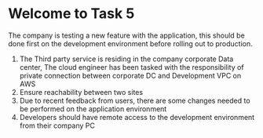 # Welcome to Task 5

The company is testing a new feature with the application, this should be done first on the development environment before rolling out to production.

1. The Third party service is residing in the company corporate Data center, The cloud engineer has been tasked with the responsibility of private connection between corporate DC and Development VPC on AWS
2. Ensure reachability between two sites 
3. Due to recent feedback from users, there are some changes needed to be performed on the application environment
4. Developers should have remote access to the development environment from their company PC
